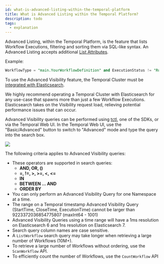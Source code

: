 ```yaml
---
id: what-is-advanced-listing-within-the-temporal-platform
title: What is Advanced Listing within the Temporal Platform?
description: todo
tags:
  - explanation
---
```


Advanced Listing, within the Temporal Platform, is the feature that lists Workflow Executions, filtering and sorting them via SQL-like syntax.
An Advanced Listing accepts additional [List Attributes](/docs/content/what-is-a-list-attribute).

Example:

```sql
WorkflowType = "main.YourWorkflowDefinition" and ExecutionStatus != "Running" and (StartTime > "2021-06-07T16:46:34.236-08:00" or CloseTime > "2021-06-07T16:46:34-08:00") order by StartTime desc
```

To use the Advanced Visibility feature, the Temporal Cluster must be [integrated with Elasticsearch](how-to-integrate-elasticsearch-into-a-temporal-cluster).

We highly recommend operating a Temporal Cluster with Elasticsearch for any use-case that spawns more than just a few Workflow Executions.
Elasticsearch takes on the Visibility request load, relieving potential performance issues that can occur.

Advanced Visibility queries can be performed using [tctl](/docs/system-tools/tctl/#search-workflows), one of the SDKs, or via the Temporal Web UI.
In the Temporal Web UI, use the "Basic/Advanced" button to switch to "Advanced" mode and type the query into the search box.

![](/img/docs/web-ui-advanced-search-button.png)

The following criteria applies to Advanced Visibility queries:

- These operators are supported in search queries:
  - **AND, OR, ()**
  - **=, !=, >, >=, <, <=**
  - **IN**
  - **BETWEEN ... AND**
  - **ORDER BY**
- You can only perform an Advanced Visibility Query for one Namespace at a time.
- The range on a Temporal timestamp Advanced Visibility Query (StartTime, CloseTime, ExecutionTime) cannot be larger than 9223372036854775807 (maxInt64 - 1001)
- Advanced Visibility Queries using a time range will have a 1ms resolution on Elasticsearch 6 and 1ns resolution on Elasticsearch 7.
- Search query column names are case sensitive.
- A `ListWorkflow` search query may take longer when retrieving a large number of Workflows (10M+).
- To retrieve a large number of Workflows without ordering, use the `ScanWorkflow` API.
- To efficiently count the number of Workflows, use the `CountWorkflow` API
